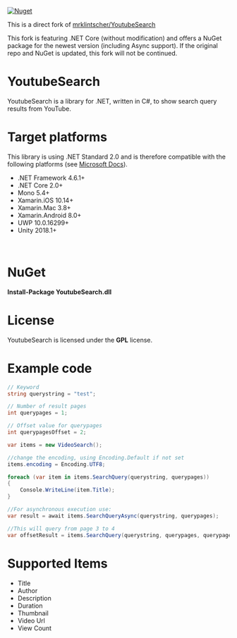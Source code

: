 [![Nuget](https://img.shields.io/nuget/v/Mayerch1.YoutubeSearch)](https://www.nuget.org/packages/Mayerch1.GithubUpdateCheck/)

This is a direct fork of [mrklintscher/YoutubeSearch](https://github.com/mrklintscher/YoutubeSearch)

This fork is featuring .NET Core (without modification) and offers a NuGet package for the newest version (including Async support). If the original repo and NuGet is updated, this fork will not be continued.

# YoutubeSearch
YoutubeSearch is a library for .NET, written in C#, to show search query results from YouTube.

# Target platforms

This library is using .NET Standard 2.0 and is therefore compatible with the following platforms (see [Microsoft Docs](https://docs.microsoft.com/de-de/dotnet/standard/net-standard#net-implementation-support)).
- .NET Framework 4.6.1+
- .NET Core 2.0+
- Mono 5.4+
- Xamarin.iOS 10.14+
- Xamarin.Mac 3.8+
- Xamarin.Android 8.0+
- UWP 10.0.16299+
- Unity 2018.1+
<br/>

# NuGet
**Install-Package YoutubeSearch.dll**

# License
YoutubeSearch is licensed under the **GPL** license.

# Example code
```c#
// Keyword
string querystring = "test";

// Number of result pages
int querypages = 1;

// Offset value for querypages
int querypagesOffset = 2;

var items = new VideoSearch();

//change the encoding, using Encoding.Default if not set
items.encoding = Encoding.UTF8; 

foreach (var item in items.SearchQuery(querystring, querypages))
{
    Console.WriteLine(item.Title);
}

//For asynchronous execution use:
var result = await items.SearchQueryAsync(querystring, querypages);

//This will query from page 3 to 4
var offsetResult = items.SearchQuery(querystring, querypages, querypagesOffset);
```

# Supported Items

- Title
- Author
- Description
- Duration
- Thumbnail
- Video Url
- View Count


